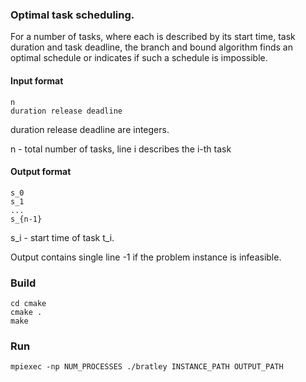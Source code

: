 ### Optimal task scheduling. 
For a number of tasks, where each is described by its start time, task duration and task deadline, the branch and bound algorithm finds an optimal schedule or indicates if such a schedule is impossible.

#### Input format
```
n
duration release deadline
```
duration release deadline are integers.

n - total number of tasks, line i describes the i-th task

#### Output format
```
s_0
s_1
...
s_{n-1}
```
s_i - start time of task t_i.

Output contains single line -1 if the problem instance is infeasible.

### Build
```
cd cmake
cmake .
make
```

### Run

```
mpiexec -np NUM_PROCESSES ./bratley INSTANCE_PATH OUTPUT_PATH
```